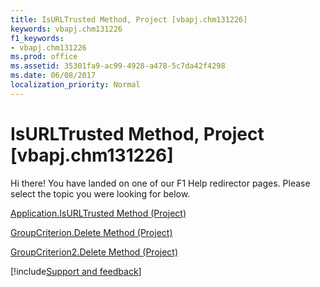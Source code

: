 ```yaml
---
title: IsURLTrusted Method, Project [vbapj.chm131226]
keywords: vbapj.chm131226
f1_keywords:
- vbapj.chm131226
ms.prod: office
ms.assetid: 35301fa9-ac99-4928-a478-5c7da42f4298
ms.date: 06/08/2017
localization_priority: Normal
---
```



# IsURLTrusted Method, Project [vbapj.chm131226]

Hi there! You have landed on one of our F1 Help redirector pages. Please select the topic you were looking for below.

[Application.IsURLTrusted Method (Project)](http://msdn.microsoft.com/library/850f5c99-7412-3da7-e136-04f86cd7c42d%28Office.15%29.aspx)

[GroupCriterion.Delete Method (Project)](http://msdn.microsoft.com/library/e1daa3ae-aa1d-ccfe-a670-97e821fa10ff%28Office.15%29.aspx)

[GroupCriterion2.Delete Method (Project)](http://msdn.microsoft.com/library/a7ece042-6081-ae12-cfbe-d009f03e06e1%28Office.15%29.aspx)

[!include[Support and feedback](~/includes/feedback-boilerplate.md)]